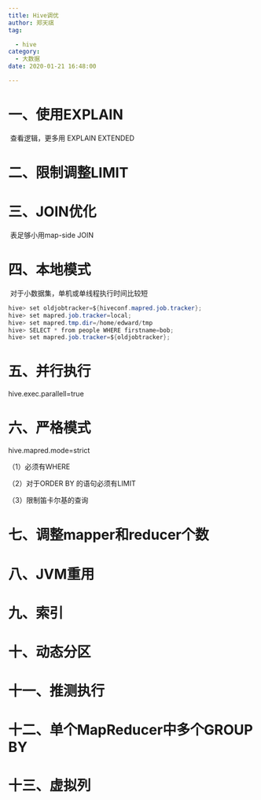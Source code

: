 ```yaml
---
title: Hive调优
author: 郑天祺
tag:

  - hive
category:
  - 大数据
date: 2020-01-21 16:48:00

---
```


# 一、使用EXPLAIN

​		查看逻辑，更多用 EXPLAIN EXTENDED

# 二、限制调整LIMIT

# 三、JOIN优化

​		表足够小用map-side JOIN

# 四、本地模式

​	对于小数据集，单机或单线程执行时间比较短

```java
hive> set oldjobtracker=${hiveconf.mapred.job.tracker};
hive> set mapred.job.tracker=local;
hive> set mapred.tmp.dir=/home/edward/tmp
hive> SELECT * from people WHERE firstname=bob;
hive> set mapred.job.tracker=${oldjobtracker};
```

# 五、并行执行

hive.exec.parallell=true

# 六、严格模式

hive.mapred.mode=strict

（1）必须有WHERE

（2）对于ORDER BY 的语句必须有LIMIT

（3）限制笛卡尔基的查询

# 七、调整mapper和reducer个数

# 八、JVM重用

# 九、索引

# 十、动态分区

# 十一、推测执行

# 十二、单个MapReducer中多个GROUP BY

# 十三、虚拟列